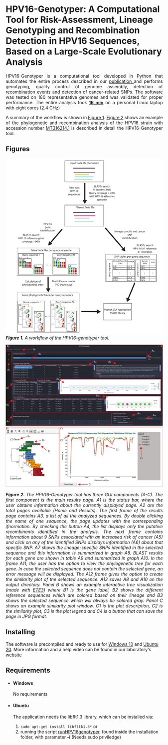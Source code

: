 # HPV16-Genotyper: A Computational Tool for Risk-Assessment, Lineage Genotyping and Recombination Detection in HPV16 Sequences, Based on a Large-Scale Evolutionary Analysis

<p style="text-align: justify;">
HPV16-Genotyper is a computational tool developed in 
Python that automates the entire process described in our <a href="https://doi.org/10.3390/d13100497"> publication </a>  and performs genotyping, quality control of genome assembly, detection of recombination events and detection of cancer-related SNPs. The software was tested on 180 representative genomes and was validated for proper performance. The entire analysis took <b><u>16 min</u></b> on a personal Linux
laptop with eight cores (2.4 GHz)
</p>

<p style="text-align: justify;">
A summary of the workflow is shown in <a href="#figures">Figure 1</a>.
<a href="#figures">Figure 2</a> shows an example of the phylogenetic and recombination analysis of the HPV16 strain with accession number
<a href="https://www.ncbi.nlm.nih.gov/nuccore/MT316214">MT316214.1</a> is described in detail the HPV16-Genotyper tool.
</p>

## Figures
![figure1](pics/Tool_workflow.jpg)
***Figure 1.** A workflow of the HPV16-genotyper tool.*

![figure2](pics/Tool_results.jpg)
<p style="text-align: justify">
<i><b>Figure 2.</b> The HPV16-Genotyper tool has three GUI components (A-C). The first component is the main results page. A1 is the status bar, where the user obtains information about the currently displayed page. A2 are the total pages available (Home and Results). The first frame of the results page contains A3, a list of all the analyzed sequences. By double clicking the name of one sequence, the page updates with the corresponding ifnormation. By checking the button A4, the list displays only the putative recombinants identified in the analysis. The next frame contains information about 9 SNPs associated with an increased risk of cancer (A5) and click on any of the identified SNPs displays information (A6) about that specific SNP. A7 shows the lineage-specific SNPs identified in the selected sequence and this information is summarized in graph A8. BLAST results for each gene are shown in table A9 and summarized in graph A10. In the frame A11, the user has the option to view the phylogenetic tree for each gene. In case the selected sequence does not contain the selected gene, an error message will be displayed. The A12 frame gives the option to create the similarity plot of the selected sequence. A13 saves A8 and A10 on the output directory. Panel B shows an example interactive tree visualization (made with <a href="https://github.com/etetoolkit/ete">ETE3</a>) where B1 is the gene label, B2 shows the different reference sequences which are colored based on their lineage and B3 shows the selected sequence which will always be colored gray. Panel C shows an example similarity plot window. C1 is the plot description, C2 is the similarity plot, C3 is the plot legend and C4 is a button that can save the page in JPG format. </i>
</p>

## Installing

The software is precompiled and ready to use for [Windows 10](http://bioinf.bio.uth.gr/downloads/HPV16-genotyperWin10.zip) and [Ubuntu 20](http://bioinf.bio.uth.gr/downloads/HPV16-genotyperUb20.tar.gz).
More information and a help video can be found in our laboratory's [website](http://bioinf.bio.uth.gr/hpv16-genotyper.html)

## Requirements

* #### Windows

  No requirements

* #### Ubuntu

  The application needs the libflt1.3 library, which can be installed via:
  1. `sudo apt-get install libfltk1.3*`
  or
  2. running the script <u>runHPV16genotyper</u>, found inside the        installation folder, with parameter **-i** (Needs sudo priviledge)
